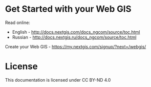 Get Started with your Web GIS
=============================

Read online:
* English - http://docs.nextgis.com/docs_ngcom/source/toc.html
* Russian - http://docs.nextgis.ru/docs_ngcom/source/toc.html

Create your Web GIS - https://my.nextgis.com/signup/?next=/webgis/

License
==============
This documentation is licensed under CC BY-ND 4.0
